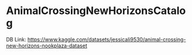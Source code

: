 # AnimalCrossingNewHorizonsCatalog


DB Link: https://www.kaggle.com/datasets/jessicali9530/animal-crossing-new-horizons-nookplaza-dataset
